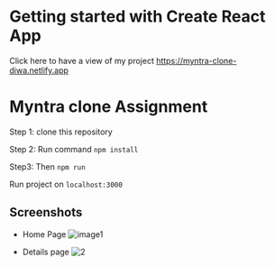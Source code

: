 # Getting started with Create React App
Click here to have a view of my project https://myntra-clone-diwa.netlify.app

# Myntra clone Assignment

Step 1: clone this repository

Step 2: Run command `npm install`

Step3:  Then `npm run`

Run project on `localhost:3000`

## Screenshots
- Home Page
![image1](https://user-images.githubusercontent.com/80770323/158024414-087f56f5-c91b-41ea-9188-d5421c069c06.png)

- Details page
![2](https://user-images.githubusercontent.com/80770323/158024487-c8fc98c4-80c9-4e2e-8363-23542e64af0c.png)

